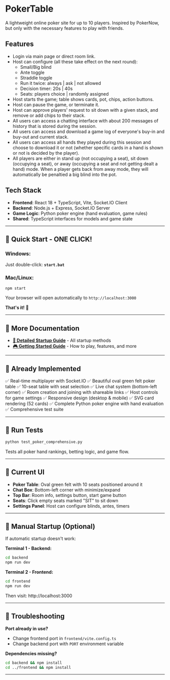 # PokerTable
A lightweight online poker site for up to 10 players. Inspired by PokerNow, but only with the necessary features to play with friends.

## Features
- Login via main page or direct room link.
- Host can configure (all these take effect on the next round):
  - Small/Big blind
  - Ante toggle
  - Straddle toggle
  - Run it twice: always | ask | not allowed
  - Decision timer: 20s | 40s
  - Seats: players choice | randomly assigned
- Host starts the game; table shows cards, pot, chips, action buttons.
- Host can pause the game, or terminate it.
- Host can approve players' request to sit down with a given stack, and remove or add chips to their stack.
- All users can access a chatting interface with about 200 messages of history that is stored during the session.
- All users can access and download a game log of everyone's buy-in and buy-out and current stack.
- All users can access all hands they played during this session and choose to download it or not (whether specific cards in a hand is shown or not is decided by the player).
- All players are either in stand up (not occupying a seat), sit down (occupying a seat), or away (occupying a seat and not getting dealt a hand) mode. When a player gets back from away mode, they will automatically be penaltied a big blind into the pot.

## Tech Stack
- **Frontend**: React 18 + TypeScript, Vite, Socket.IO Client
- **Backend**: Node.js + Express, Socket.IO Server
- **Game Logic**: Python poker engine (hand evaluation, game rules)
- **Shared**: TypeScript interfaces for models and game state

---

## 🚀 Quick Start - ONE CLICK!

### **Windows:**
Just double-click: **`start.bat`**

### **Mac/Linux:**
```bash
npm start
```

Your browser will open automatically to `http://localhost:3000`

**That's it!** 🎉

---

## 📖 More Documentation

- **[📘 Detailed Startup Guide](STARTUP_GUIDE.md)** - All startup methods
- **[🎮 Getting Started Guide](START_HERE.md)** - How to play, features, and more

---

## 🎯 Already Implemented

✅ Real-time multiplayer with Socket.IO
✅ Beautiful oval green felt poker table
✅ 10-seat table with seat selection
✅ Live chat system (bottom-left corner)
✅ Room creation and joining with shareable links
✅ Host controls for game settings
✅ Responsive design (desktop & mobile)
✅ SVG card rendering (52 cards)
✅ Complete Python poker engine with hand evaluation
✅ Comprehensive test suite

---

## 🧪 Run Tests

```bash
python test_poker_comprehensive.py
```

Tests all poker hand rankings, betting logic, and game flow.

---

## 🎨 Current UI

- **Poker Table**: Oval green felt with 10 seats positioned around it
- **Chat Box**: Bottom-left corner with minimize/expand
- **Top Bar**: Room info, settings button, start game button
- **Seats**: Click empty seats marked "SIT" to sit down
- **Settings Panel**: Host can configure blinds, antes, timers

---

## 📝 Manual Startup (Optional)

If automatic startup doesn't work:

**Terminal 1 - Backend:**
```bash
cd backend
npm run dev
```

**Terminal 2 - Frontend:**
```bash
cd frontend
npm run dev
```

Then visit: http://localhost:3000

---

## 🔧 Troubleshooting

**Port already in use?**
- Change frontend port in `frontend/vite.config.ts`
- Change backend port with `PORT` environment variable

**Dependencies missing?**
```bash
cd backend && npm install
cd ../frontend && npm install
```

---

